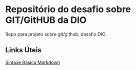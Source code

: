 # Repositório do desafio sobre GIT/GitHUB da DIO
Repo para projeto sobre git/github, desafio DIO

## Links Úteis
[Sintaxe Básica Markdown](https://www.markdownguide.org/basic-syntax/)
